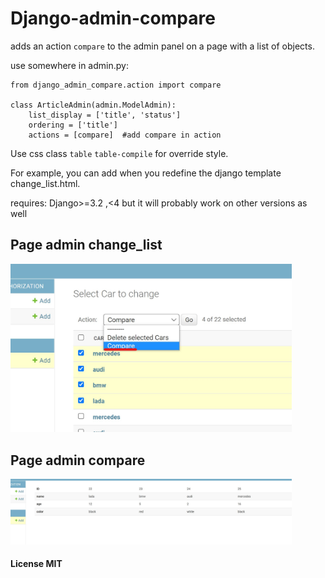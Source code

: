 # Django-admin-compare

adds an action `compare` to the admin panel on a page with a list of objects.

use somewhere in admin.py:
```
from django_admin_compare.action import compare

class ArticleAdmin(admin.ModelAdmin):
    list_display = ['title', 'status']
    ordering = ['title']
    actions = [compare]  #add compare in action
```

Use css class `table` `table-compile` for override style.

For example, you can add when you redefine the django template change_list.html.

requires: Django>=3.2 ,<4 but it will probably work on other versions as well
## Page admin change_list
<img src="https://github.com/meat-source/django-admin-compare/blob/master/list_change.jpg" width="450">

## Page admin compare
<img src="https://github.com/meat-source/django-admin-compare/blob/master/list_compare.jpg" width="450">

#### License MIT
